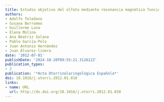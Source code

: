 ```yaml
---
title: Estudio objetivo del olfato mediante resonancia magnética funcional
authors:
- Adolfo Toledano
- Susana Borromeo
- Guillermo Luna
- Elena Molina
- Ana Beatriz Solana
- Pablo García-Polo
- Juan Antonio Hernández
- Juan Álvarez-linera
date: '2012-07-01'
publishDate: '2024-10-20T09:55:21.312612Z'
publication_types:
- 2
publication: '*Acta Otorrinolaringológica Española*'
doi: 10.1016/j.otorri.2012.01.010
links:
- name: URL
  url: http://dx.doi.org/10.1016/j.otorri.2012.01.010
---
```

